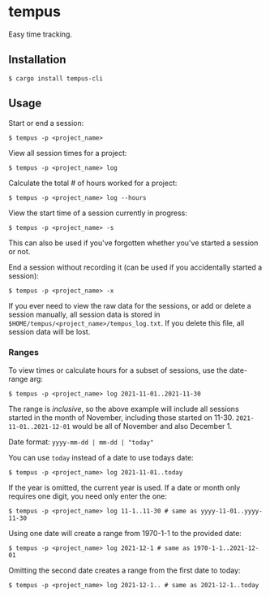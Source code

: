 # tempus
Easy time tracking.

## Installation
```
$ cargo install tempus-cli
```

## Usage
Start or end a session:
```
$ tempus -p <project_name>
```

View all session times for a project:
```
$ tempus -p <project_name> log
```

Calculate the total # of hours worked for a project:
```
$ tempus -p <project_name> log --hours
```

View the start time of a session currently in progress:
```
$ tempus -p <project_name> -s
```

This can also be used if you've forgotten whether you've started a session or not.

End a session without recording it (can be used if you accidentally started a session):
```
$ tempus -p <project_name> -x
```

If you ever need to view the raw data for the sessions, or add or delete a session manually, all session data is stored in `$HOME/tempus/<project_name>/tempus_log.txt`. If you delete this file, all session data will be lost.

### Ranges
To view times or calculate hours for a subset of sessions, use the date-range arg:
```
$ tempus -p <project_name> log 2021-11-01..2021-11-30
```

The range is _inclusive_, so the above example will include all sessions started in the month of November,
including those started on 11-30. `2021-11-01..2021-12-01` would be all of November and also December 1.

Date format: `yyyy-mm-dd | mm-dd | "today"`

You can use `today` instead of a date to use todays date:
```
$ tempus -p <project_name> log 2021-11-01..today
```

If the year is omitted, the current year is used. If a date or month only requires one digit,
you need only enter the one:
```
$ tempus -p <project_name> log 11-1..11-30 # same as yyyy-11-01..yyyy-11-30
```

Using one date will create a range from 1970-1-1 to the provided date:
```
$ tempus -p <project_name> log 2021-12-1 # same as 1970-1-1..2021-12-01
```

Omitting the second date creates a range from the first date to today:
```
$ tempus -p <project_name> log 2021-12-1.. # same as 2021-12-1..today
```
